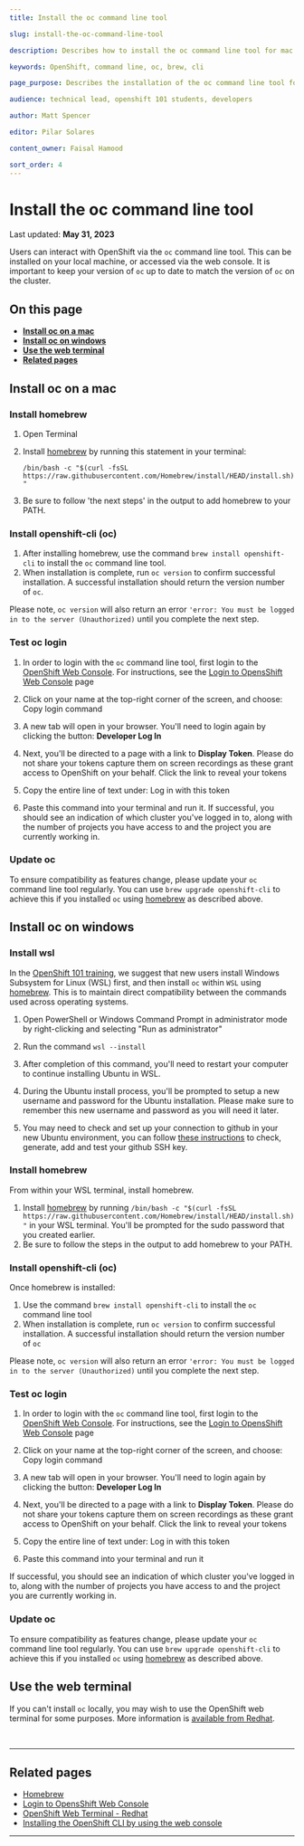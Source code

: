 ```yaml
---
title: Install the oc command line tool

slug: install-the-oc-command-line-tool

description: Describes how to install the oc command line tool for mac and windows 

keywords: OpenShift, command line, oc, brew, cli

page_purpose: Describes the installation of the oc command line tool for users preparing to use OpenShift 

audience: technical lead, openshift 101 students, developers

author: Matt Spencer  

editor: Pilar Solares

content_owner: Faisal Hamood

sort_order: 4
---
```


# Install the oc command line tool
Last updated: **May 31, 2023**

Users can interact with OpenShift via the `oc` command line tool. This can be installed on your local machine, or accessed via the web console. It is important to keep your version of `oc` up to date to match the version of `oc` on the cluster. 

## On this page
* [**Install oc on a mac**](#install-oc-on-a-mac) 
* [**Install oc on windows**](#install-oc-on-windows)
* [**Use the web terminal**](#use-the-web-terminal)
* [**Related pages**](#related-pages)

<!-- ### End of On this page -->

## Install oc on a mac
 
 ### Install homebrew
1. Open Terminal 
2. Install [homebrew](https://brew.sh/) by running this statement in your terminal: 
 
     `/bin/bash -c "$(curl -fsSL https://raw.githubusercontent.com/Homebrew/install/HEAD/install.sh)"`
 
3. Be sure to follow 'the next steps' in the output to add homebrew to your PATH. 

### Install openshift-cli (oc)

1. After installing homebrew, use the command `brew install openshift-cli` to install the `oc` command line tool. 
2. When installation is complete, run `oc version` to confirm successful installation. A successful installation should return the version number of `oc`. 

Please note, `oc version` will also return an error `'error: You must be logged in to the server (Unauthorized)` until you complete the next step. 

### Test oc login

1. In order to login with the `oc` command line tool, first login to the [OpenShift Web Console](https://console.apps.silver.devops.gov.bc.ca/). For instructions, see the [Login to OpensShift Web Console](/login-to-openshift) page 

2. Click on your name at the top-right corner of the screen, and choose: Copy login command

3. A new tab will open in your browser. You'll need to login again by clicking the button: **Developer Log In** 

4. Next, you'll be directed to a page with a link to **Display Token**. Please do not share your tokens capture them on screen recordings as these grant access to OpenShift on your behalf. Click the link to reveal your tokens

5. Copy the entire line of text under: Log in with this token

6. Paste this command into your terminal and run it. If successful, you should see an indication of which cluster you've logged in to, along with the number of projects you have access to and the project you are currently working in.

### Update oc

To ensure compatibility as features change, please update your `oc` command line tool regularly. You can use `brew upgrade openshift-cli` to achieve this if you installed `oc` using [homebrew](https://brew.sh/) as described above. 

<!-- ### Video demo  I'll comment this out until the video is ready-->

##  Install oc on windows

### Install wsl 

In the [OpenShift 101 training](/training-from-the-platform-services-team/), we suggest that new users install Windows Subsystem for Linux (WSL) first, and then install `oc` within `WSL` using [homebrew](https://brew.sh/). This is to maintain direct compatibility between the commands used across operating systems. 

1. Open PowerShell or Windows Command Prompt in administrator mode by right-clicking and selecting "Run as administrator"

2. Run the command `wsl --install`

3. After completion of this command, you'll need to restart your computer to continue installing Ubuntu in WSL. 

4. During the Ubuntu install process, you'll be prompted to setup a new username and password for the Ubuntu installation. Please make sure to remember this new username and password as you will need it later. 

5. You may need to check and set up your connection to github in your new Ubuntu environment, you can follow [these instructions](https://docs.github.com/en/authentication/connecting-to-github-with-ssh/checking-for-existing-ssh-keys) to check, generate, add and test your github SSH key. 

### Install homebrew

From within your WSL terminal, install homebrew. 

1. Install [homebrew](https://brew.sh/) by running `/bin/bash -c "$(curl -fsSL https://raw.githubusercontent.com/Homebrew/install/HEAD/install.sh)"` in your WSL terminal. You'll be prompted for the sudo password that you created earlier. 
2. Be sure to follow the steps in the output to add homebrew to your PATH. 

### Install openshift-cli (oc)

Once homebrew is installed:

1. Use the command `brew install openshift-cli` to install the `oc` command line tool 
2. When installation is complete, run `oc version` to confirm successful installation. A successful installation should return the version number of `oc`

Please note, `oc version` will also return an error `'error: You must be logged in to the server (Unauthorized)` until you complete the next step. 

### Test oc login

1. In order to login with the `oc` command line tool, first login to the [OpenShift Web Console](https://console.apps.silver.devops.gov.bc.ca/). For instructions, see the [Login to OpensShift Web Console](/login-to-openshift) page 

2. Click on your name at the top-right corner of the screen, and choose: Copy login command

3. A new tab will open in your browser. You'll need to login again by clicking the button: **Developer Log In** 

4. Next, you'll be directed to a page with a link to **Display Token**. Please do not share your tokens capture them on screen recordings as these grant access to OpenShift on your behalf. Click the link to reveal your tokens

5. Copy the entire line of text under: Log in with this token

6. Paste this command into your terminal and run it 

If successful, you should see an indication of which cluster you've logged in to, along with the number of projects you have access to and the project you are currently working in.

### Update oc
To ensure compatibility as features change, please update your `oc` command line tool regularly. You can use `brew upgrade openshift-cli` to achieve this if you installed `oc` using [homebrew](https://brew.sh/) as described above. 

<!-- ### Video demo  I'll comment this out until the video is ready-->

## Use the web terminal

If you can't install `oc` locally, you may wish to use the OpenShift web terminal for some purposes. More information is [available from Redhat](https://docs.openshift.com/container-platform/4.12/web_console/odc-using-web-terminal.html#odc-access-web-terminal_odc-using-web-terminal). 

<br>

---
## Related pages

- [Homebrew](https://brew.sh/)
- [Login to OpensShift Web Console](/login-to-openshift/) 
- [OpenShift Web Terminal - Redhat](https://docs.openshift.com/container-platform/4.12/web_console/odc-using-web-terminal.html#odc-access-web-terminal_odc-using-web-terminal)
- [Installing the OpenShift CLI by using the web console](https://docs.openshift.com/container-platform/4.12/cli_reference/openshift_cli/getting-started-cli.html#cli-installing-cli-web-console_cli-developer-commands)

---
